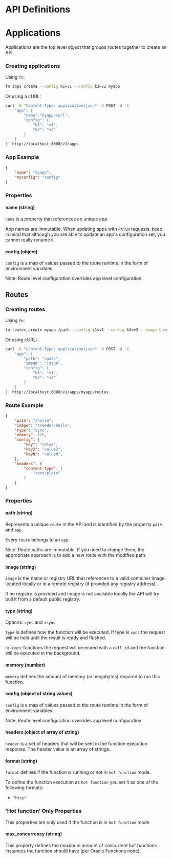 # API Definitions

# Applications

Applications are the top level object that groups routes together to create an API.

### Creating applications

Using `fn`:

```sh
fn apps create --config k1=v1 --config k2=v2 myapp
```

Or using a cURL:

```sh
curl -H "Content-Type: application/json" -X POST -d '{
    "app": {
        "name":"myapp-curl",
        "config": {
            "k1": "v1",
            "k2": "v2"
        }
    }
}' http://localhost:8080/v1/apps
```

### App Example

```json
{
    "name": "myapp",
    "myconfig": "config"
}
```

### Properties

#### name (string)

`name` is a property that references an unique app.

App names are immutable. When updating apps with `PATCH` requests, keep in mind that although you
are able to update an app's configuration set, you cannot really rename it.

#### config (object)

`config` is a map of values passed to the route runtime in the form of
environment variables.

Note: Route level configuration overrides app level configuration.

## Routes

### Creating routes

Using `fn`:

```sh
fn routes create myapp /path --config k1=v1 --config k2=v2 --image treeder/hello
```

Or using cURL:

```sh
curl -H "Content-Type: application/json" -X POST -d '{
    "app": {
        "path": "/path",
        "image": "image",
        "config": {
            "k1": "v1",
            "k2": "v2"
        }
    }
}' http://localhost:8080/v1/apps/myapp/routes
```

### Route Example
```json
{
    "path": "/hello",
    "image": "treeder/hello",
    "type": "sync",
    "memory": 128,
    "config": {
        "key": "value",
        "key2": "value2",
        "keyN": "valueN",
    },
    "headers": {
        "content-type": [
            "text/plain"
        ]
    }
}
```

### Properties

#### path (string)

Represents a unique `route` in the API and is identified by the property `path` and `app`.

Every `route` belongs to an `app`.

Note: Route paths are immutable. If you need to change them, the appropriate approach
is to add a new route with the modified path.

#### image (string)

`image` is the name or registry URL that references to a valid container image located locally or in a remote registry (if provided any registry address).

If no registry is provided and image is not available locally the API will try pull it from a default public registry.

#### type (string)

Options: `sync` and `async`

`type` is defines how the function will be executed. If type is `sync` the request will be hold until the result is ready and flushed.

In `async` functions the request will be ended with a `call_id` and the function will be executed in the background.

#### memory (number)

`memory` defines the amount of memory (in megabytes) required to run this function.

#### config (object of string values)

`config` is a map of values passed to the route runtime in the form of
environment variables.

Note: Route level configuration overrides app level configuration.

#### headers (object of array of string)

`header` is a set of headers that will be sent in the function execution response. The header value is an array of strings.

#### format (string)

`format` defines if the function is running or not in `hot function` mode.

To define the function execution as `hot function` you set it as one of the following formats:

- `"http"`

### 'Hot function' Only Properties

This properties are only used if the function is in `hot function` mode

#### max_concurrency (string)

This property defines the maximum amount of concurrent hot functions instances the function should have (per Oracle Functions node).